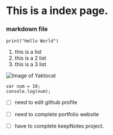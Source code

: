 # This is a index page.
### markdown file

```
print("Hello World")
```

1. this is a list
2. this is a 2 list
3. this is a 3 list

![Image of Yaktocat](https://octodex.github.com/images/yaktocat.png)

```
var num = 10;
console.log(num);
```

- [ ] need to edit github profile
- [ ] need to complete portfolio website
- [ ] have to complete keepNotes project.

